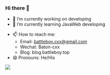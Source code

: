 ### Hi there 👋

- 🔭 I’m currently working on developing
- 🌱 I’m currently learning JavaWeb developing
<!-- - 👯 I’m looking to collaborate on ... -->
<!-- - 🤔 I’m looking for help with ... -->
<!-- - 💬 Ask me about ... -->
- 📫 How to reach me: 
  - Email: battleboy.cxx@gmail.com
  - Wechat: Baton-cxx
  - Blog: blog.battleboy.top
- 😄 Pronouns: He/His
<!-- - ⚡ Fun fact: ... -->

![](https://github-readme-stats.vercel.app/api?username=battleboy-cxx)
